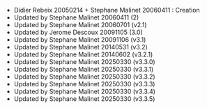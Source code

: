 * Didier Rebeix 20050214 + Stephane Malinet 20060411 : Creation
* Updated by Stephane Malinet 20060411 (2)
* Updated by Stephane Malinet 20060701 (v2.1)
* Updated by Jerome Descoux 20091105 (3.0)
* Updated by Stephane Malinet 20091106 (v3.1)
* Updated by Stephane Malinet 20140531 (v3.2)
* Updated by Stephane Malinet 20140602 (v3.2.1)
* Updated by Stephane Malinet 20250330 (v3.3.0)
* Updated by Stephane Malinet 20250330 (v3.3.1)
* Updated by Stephane Malinet 20250330 (v3.3.2)
* Updated by Stephane Malinet 20250330 (v3.3.3)
* Updated by Stephane Malinet 20250330 (v3.3.4)
* Updated by Stephane Malinet 20250330 (v3.3.5)
